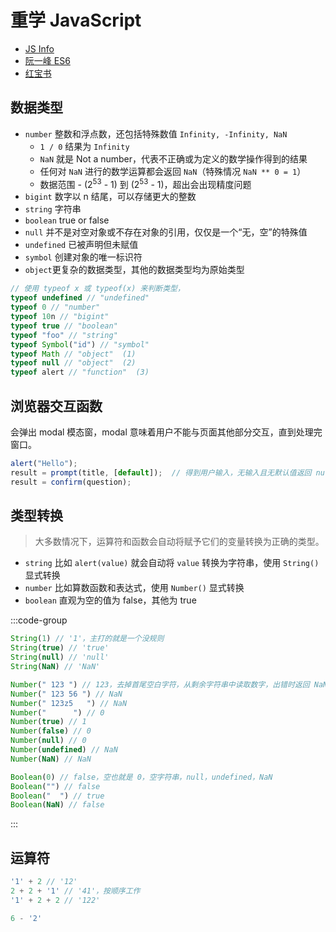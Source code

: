 # 重学 JavaScript

- [JS Info](https://zh.javascript.info/)
- [阮一峰 ES6](https://es6.ruanyifeng.com/)
- [红宝书](/hbs/4/)

## 数据类型

- `number` 整数和浮点数，还包括特殊数值 `Infinity, -Infinity, NaN`
	- `1 / 0` 结果为 `Infinity`
	- `NaN` 就是 Not a number，代表不正确或为定义的数学操作得到的结果
	- 任何对 `NaN` 进行的数学运算都会返回 `NaN`（特殊情况 `NaN ** 0 = 1`）
	- 数据范围 - (2<sup>53</sup> - 1) 到 (2<sup>53</sup> - 1)，超出会出现精度问题
- `bigint` 数字以 n 结尾，可以存储更大的整数
- `string` 字符串
- `boolean` true or false
- `null` 并不是对空对象或不存在对象的引用，仅仅是一个“无，空”的特殊值
- `undefined` 已被声明但未赋值
- `symbol` 创建对象的唯一标识符
- `object`更复杂的数据类型，其他的数据类型均为原始类型

```js
// 使用 typeof x 或 typeof(x) 来判断类型，
typeof undefined // "undefined"
typeof 0 // "number"
typeof 10n // "bigint"
typeof true // "boolean"
typeof "foo" // "string"
typeof Symbol("id") // "symbol"
typeof Math // "object"  (1)
typeof null // "object"  (2)
typeof alert // "function"  (3)
```

## 浏览器交互函数

会弹出 modal 模态窗，modal 意味着用户不能与页面其他部分交互，直到处理完窗口。

```js
alert("Hello");
result = prompt(title, [default]);  // 得到用户输入，无输入且无默认值返回 null
result = confirm(question);
```


## 类型转换

> 大多数情况下，运算符和函数会自动将赋予它们的变量转换为正确的类型。

- `string` 比如 `alert(value)` 就会自动将 `value` 转换为字符串，使用 `String()` 显式转换
- `number` 比如算数函数和表达式，使用 `Number()` 显式转换
- `boolean` 直观为空的值为 false，其他为 true

:::code-group
```js [String]
String(1) // '1'，主打的就是一个没规则
String(true) // 'true'
String(null) // 'null'
String(NaN) // 'NaN'
```

```js [Number]
Number(" 123 ") // 123，去掉首尾空白字符，从剩余字符串中读取数字，出错时返回 NaN
Number(" 123 56 ") // NaN
Number(" 123z5   ") // NaN
Number("      ") // 0
Number(true) // 1
Number(false) // 0
Number(null) // 0
Number(undefined) // NaN
Number(NaN) // NaN
```

```js [Boolean]
Boolean(0) // false，空也就是 0，空字符串，null，undefined，NaN
Boolean("") // false
Boolean("  ") // true
Boolean(NaN) // false
```
:::

## 运算符

```js
'1' + 2 // '12'
2 + 2 + '1' // '41'，按顺序工作
'1' + 2 + 2 // '122'

6 - '2'
```

